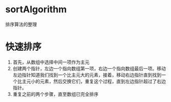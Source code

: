 # sortAlgorithm
排序算法的整理

# 快速排序

1. 首先，从数组中选择中间一项作为主元
2. 创建两个指针，左边一个指向数组第一项，右边一个指向数组最后一项。移动左边指针知道我们找到一个比主元大的元素，接着，移动右边指针直到找到一个比主元小的元素，然后交换它们，重复这个过程，直到左边指针超过了右边指针。
3. 重复之前的两个步骤，直至数组已完全排序